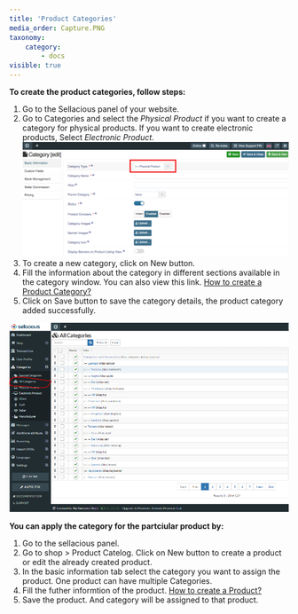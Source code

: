 ```yaml
---
title: 'Product Categories'
media_order: Capture.PNG
taxonomy:
    category:
        - docs
visible: true
---
```


**To create the product categories, follow steps:**
1. Go to the Sellacious panel of your website.
2. Go to Categories and select the _Physical Product_ if you want to create a category for physical products. If you want to create electronic products, Select _Electronic Product_. ![](screenshot-localhost-2020.05.23-15_46_58.png)
3. To create a new category, click on New button.
4. Fill the information about the category in different sections available in the category window. You can also view this link. [How to create a Product Category?](https://www.sellacious.com/learn/categories/product-categories)
5. Click on Save button to save the category details, the product category added successfully.


![](Capture.PNG)


**You can apply the category for the partciular product by:**

1. Go to the sellacious panel.
2. Go to shop > Product Catelog. Click on New button to create a product or edit the already created product.
3. In the basic information tab select the category you want to assign the product. One product can have multiple Categories.
6. Fill the futher informtion of the product. [How to create a Product?](https://www.sellacious.com/learn/product/add-a-product)
7. Save the product. And category will be assigned to that product.
